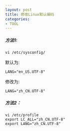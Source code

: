 ```yaml
---
layout: post
title: 修改Linux默认编码
categories:
- TOOL
---
```

##### 方法1:
    vi /etc/sysconfig/
    
默认为:

	LANG="en_US.UTF-8"
    
修改为:

	LANG="zh_CN.UTF-8"

##### 方法2：

    vi /etc/profile
    export LC_ALL="zh_CN.UTF-8"
    export LANG="zh_CN.UTF-8"
